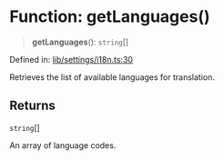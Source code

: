 # Function: getLanguages()

> **getLanguages**(): `string`[]

Defined in: [lib/settings/i18n.ts:30](https://github.com/aldesgroup/goaldn/blob/b43e92ae42dcd6febc9c2c8f0742ef8c669d44f6/lib/settings/i18n.ts#L30)

Retrieves the list of available languages for translation.

## Returns

`string`[]

An array of language codes.
